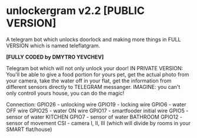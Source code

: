 # unlockergram v2.2 [PUBLIC VERSION]
A telegram bot which unlocks doorlock 
and making more things in FULL VERSION
which is named teleflatgram. 

<b>[FULLY CODED by DMYTRO YEVCHEV]</b>

Telegram bot which will not only unlock your door! 
IN PRIVATE VERSION: You'll be able to give a food portion for yours pet, get the actual 
photo from your camera, take the water off in your flat, get the information from different 
sensors directly to TELEGRAM messanger. 
IMAGINE: you can't only controll yours house, you can do the magic! 

Connection:
GPIO26 - unlocking wire
GPIO19 - locking wire
GPIO6  - water OFF wire
GPIO25 - water ON wire
GPIO17 - smartfooder initial wire
GPIO5  - sensor of water KITCHEN
GPIO7  - sensor of water BATHROOM
GPIO12 - sensor of movement 
CSI    - camera I, II, III (which will divide
by rooms in your SMART flat/house)




